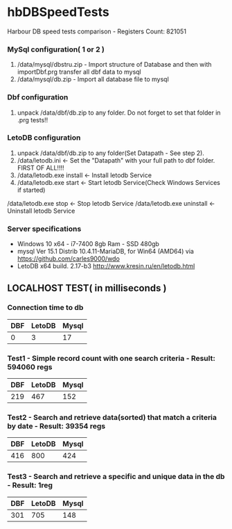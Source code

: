 # hbDBSpeedTests
Harbour DB speed tests comparison - Registers Count: 821051

### MySql configuration( 1 or 2 ) 

1) /data/mysql/dbstru.zip  - Import structure of Database and then with importDbf.prg transfer all dbf data to mysql
2) /data/mysql/db.zip - Import all database file to mysql

### Dbf configuration

1) unpack /data/dbf/db.zip to any folder. Do not forget to set that folder in .prg tests!!

### LetoDB configuration

1) unpack /data/dbf/db.zip to any folder(Set Datapath - See step 2). 
2) /data/letodb.ini <- Set the "Datapath" with your full path to dbf folder. FIRST OF ALL!!!!
3) /data/letodb.exe install <- Install letodb Service
4) /data/letodb.exe start <- Start letodb Service(Check Windows Services if started)

/data/letodb.exe stop <- Stop letodb Service
/data/letodb.exe uninstall <- Uninstall letodb Service

### Server specifications 

- Windows 10 x64 - i7-7400 8gb Ram - SSD 480gb
- mysql  Ver 15.1 Distrib 10.4.11-MariaDB, for Win64 (AMD64) via https://github.com/carles9000/wdo
- LetoDB x64 build. 2.17-b3 http://www.kresin.ru/en/letodb.html


## LOCALHOST TEST( in milliseconds )

### Connection time to db
| DBF    | LetoDB | Mysql  |
| ------ | ------ | ------ |
|    0   |    3   |   17   |

### Test1 - Simple record count with one search criteria - Result: 594060 regs
| DBF    | LetoDB | Mysql  |
| ------ | ------ | ------ |
|  219   |  467   |  152   |

### Test2 - Search and retrieve data(sorted) that match a criteria by date - Result: 39354 regs
| DBF    | LetoDB | Mysql  |
| ------ | ------ | ------ |
| 416    |  800   | 424    |

### Test3 - Search and retrieve a specific and unique data in the db - Result: 1reg
| DBF    | LetoDB | Mysql  |
| ------ | ------ | ------ |
|  301   |  705   |  148   |



